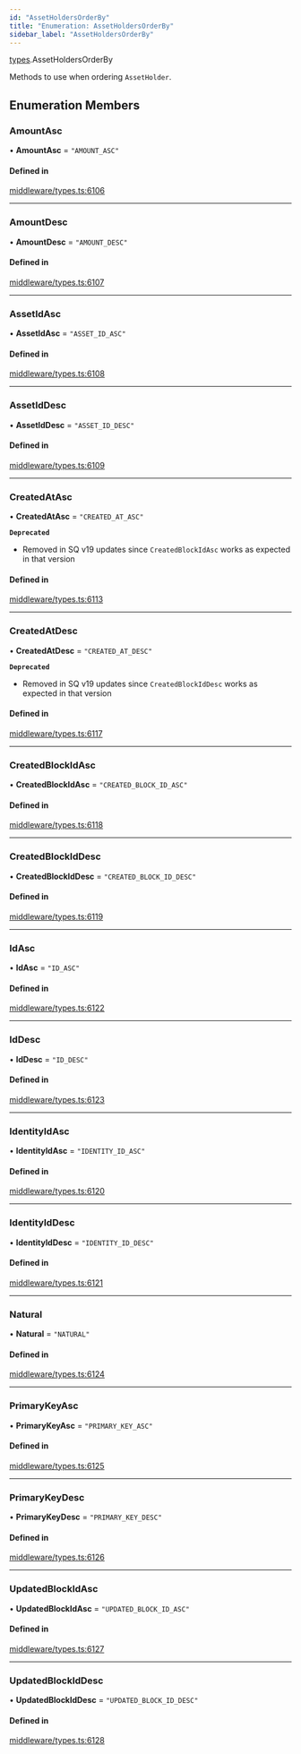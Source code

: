 ```yaml
---
id: "AssetHoldersOrderBy"
title: "Enumeration: AssetHoldersOrderBy"
sidebar_label: "AssetHoldersOrderBy"
---
```


[types](../../../modules/Types/Types.md).AssetHoldersOrderBy

Methods to use when ordering `AssetHolder`.

## Enumeration Members

### AmountAsc

• **AmountAsc** = ``"AMOUNT_ASC"``

#### Defined in

[middleware/types.ts:6106](https://github.com/PolymeshAssociation/polymesh-sdk/blob/0dbd0ebd0/src/middleware/types.ts#L6106)

___

### AmountDesc

• **AmountDesc** = ``"AMOUNT_DESC"``

#### Defined in

[middleware/types.ts:6107](https://github.com/PolymeshAssociation/polymesh-sdk/blob/0dbd0ebd0/src/middleware/types.ts#L6107)

___

### AssetIdAsc

• **AssetIdAsc** = ``"ASSET_ID_ASC"``

#### Defined in

[middleware/types.ts:6108](https://github.com/PolymeshAssociation/polymesh-sdk/blob/0dbd0ebd0/src/middleware/types.ts#L6108)

___

### AssetIdDesc

• **AssetIdDesc** = ``"ASSET_ID_DESC"``

#### Defined in

[middleware/types.ts:6109](https://github.com/PolymeshAssociation/polymesh-sdk/blob/0dbd0ebd0/src/middleware/types.ts#L6109)

___

### CreatedAtAsc

• **CreatedAtAsc** = ``"CREATED_AT_ASC"``

**`Deprecated`**

- Removed in SQ v19 updates since `CreatedBlockIdAsc` works as expected in that version

#### Defined in

[middleware/types.ts:6113](https://github.com/PolymeshAssociation/polymesh-sdk/blob/0dbd0ebd0/src/middleware/types.ts#L6113)

___

### CreatedAtDesc

• **CreatedAtDesc** = ``"CREATED_AT_DESC"``

**`Deprecated`**

- Removed in SQ v19 updates since `CreatedBlockIdDesc` works as expected in that version

#### Defined in

[middleware/types.ts:6117](https://github.com/PolymeshAssociation/polymesh-sdk/blob/0dbd0ebd0/src/middleware/types.ts#L6117)

___

### CreatedBlockIdAsc

• **CreatedBlockIdAsc** = ``"CREATED_BLOCK_ID_ASC"``

#### Defined in

[middleware/types.ts:6118](https://github.com/PolymeshAssociation/polymesh-sdk/blob/0dbd0ebd0/src/middleware/types.ts#L6118)

___

### CreatedBlockIdDesc

• **CreatedBlockIdDesc** = ``"CREATED_BLOCK_ID_DESC"``

#### Defined in

[middleware/types.ts:6119](https://github.com/PolymeshAssociation/polymesh-sdk/blob/0dbd0ebd0/src/middleware/types.ts#L6119)

___

### IdAsc

• **IdAsc** = ``"ID_ASC"``

#### Defined in

[middleware/types.ts:6122](https://github.com/PolymeshAssociation/polymesh-sdk/blob/0dbd0ebd0/src/middleware/types.ts#L6122)

___

### IdDesc

• **IdDesc** = ``"ID_DESC"``

#### Defined in

[middleware/types.ts:6123](https://github.com/PolymeshAssociation/polymesh-sdk/blob/0dbd0ebd0/src/middleware/types.ts#L6123)

___

### IdentityIdAsc

• **IdentityIdAsc** = ``"IDENTITY_ID_ASC"``

#### Defined in

[middleware/types.ts:6120](https://github.com/PolymeshAssociation/polymesh-sdk/blob/0dbd0ebd0/src/middleware/types.ts#L6120)

___

### IdentityIdDesc

• **IdentityIdDesc** = ``"IDENTITY_ID_DESC"``

#### Defined in

[middleware/types.ts:6121](https://github.com/PolymeshAssociation/polymesh-sdk/blob/0dbd0ebd0/src/middleware/types.ts#L6121)

___

### Natural

• **Natural** = ``"NATURAL"``

#### Defined in

[middleware/types.ts:6124](https://github.com/PolymeshAssociation/polymesh-sdk/blob/0dbd0ebd0/src/middleware/types.ts#L6124)

___

### PrimaryKeyAsc

• **PrimaryKeyAsc** = ``"PRIMARY_KEY_ASC"``

#### Defined in

[middleware/types.ts:6125](https://github.com/PolymeshAssociation/polymesh-sdk/blob/0dbd0ebd0/src/middleware/types.ts#L6125)

___

### PrimaryKeyDesc

• **PrimaryKeyDesc** = ``"PRIMARY_KEY_DESC"``

#### Defined in

[middleware/types.ts:6126](https://github.com/PolymeshAssociation/polymesh-sdk/blob/0dbd0ebd0/src/middleware/types.ts#L6126)

___

### UpdatedBlockIdAsc

• **UpdatedBlockIdAsc** = ``"UPDATED_BLOCK_ID_ASC"``

#### Defined in

[middleware/types.ts:6127](https://github.com/PolymeshAssociation/polymesh-sdk/blob/0dbd0ebd0/src/middleware/types.ts#L6127)

___

### UpdatedBlockIdDesc

• **UpdatedBlockIdDesc** = ``"UPDATED_BLOCK_ID_DESC"``

#### Defined in

[middleware/types.ts:6128](https://github.com/PolymeshAssociation/polymesh-sdk/blob/0dbd0ebd0/src/middleware/types.ts#L6128)
